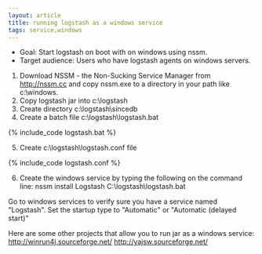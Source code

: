 ```yaml
---
layout: article
title: running logstash as a windows service
tags: service,windows
---
```


* Goal: Start logstash on boot with on windows using nssm.
* Target audience: Users who have logstash agents on windows servers.



1. Download NSSM - the Non-Sucking Service Manager from http://nssm.cc and copy nssm.exe to a directory in your path like c:\windows.
2. Copy logstash jar into c:\logstash
3. Create directory c:\logstash\sincedb
4. Create a batch file c:\logstash\logstash.bat

{% include_code logstash.bat %}


5. Create c:\logstash\logstash.conf file 

{% include_code logstash.conf %}


6. Create the windows service by typing the following on the command line:  nssm install Logstash C:\logstash\logstash.bat


Go to windows services to verify sure you have a service named "Logstash". Set the startup type to "Automatic" or "Automatic (delayed start)"


Here are some other projects that allow you to run jar as a windows service:
http://winrun4j.sourceforge.net/
http://yajsw.sourceforge.net/
